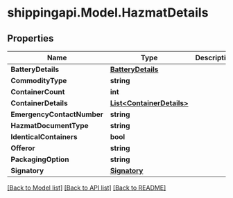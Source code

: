
# shippingapi.Model.HazmatDetails

## Properties

Name | Type | Description | Notes
------------ | ------------- | ------------- | -------------
**BatteryDetails** | [**BatteryDetails**](BatteryDetails.md) |  | [optional] 
**CommodityType** | **string** |  | [optional] 
**ContainerCount** | **int** |  | [optional] 
**ContainerDetails** | [**List&lt;ContainerDetails&gt;**](ContainerDetails.md) |  | [optional] 
**EmergencyContactNumber** | **string** |  | [optional] 
**HazmatDocumentType** | **string** |  | [optional] 
**IdenticalContainers** | **bool** |  | [optional] 
**Offeror** | **string** |  | [optional] 
**PackagingOption** | **string** |  | [optional] 
**Signatory** | [**Signatory**](Signatory.md) |  | [optional] 

[[Back to Model list]](../README.md#documentation-for-models)
[[Back to API list]](../README.md#documentation-for-api-endpoints)
[[Back to README]](../README.md)

